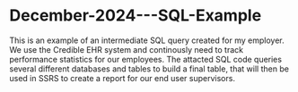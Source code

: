 # December-2024---SQL-Example
This is an example of an intermediate SQL query created for my employer.
We use the Credible EHR system and continously need to track performance statistics for our employees. 
The attacted SQL code queries several different databases and tables to build a final table,
that will then be used in SSRS to create a report for our end user supervisors. 
